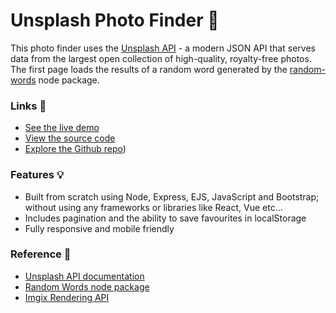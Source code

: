 # Unsplash Photo Finder 🔎

This photo finder uses the [Unsplash API](https://unsplash.com/documentation) - a modern JSON API that serves data from the largest open collection of high-quality, royalty-free photos. The first page loads the results of a random word generated by the [random-words](https://github.com/punkave/random-words) node package.

### Links 🔗
- [See the live demo](https://express-photo-finder-using-unsplash-api.rolandjlevy.repl.co/) 
- [View the source code](https://replit.com/@RolandJLevy/express-photo-finder-using-unsplash-api) 
- [Explore the Github repo](https://express-photo-finder-using-unsplash-api.rolandjlevy.repl.co/))

### Features 💡
- Built from scratch using Node, Express, EJS, JavaScript and Bootstrap; without using any frameworks or libraries like React, Vue etc...
- Includes pagination and the ability to save favourites in localStorage
- Fully responsive and mobile friendly

### Reference 📖
- [Unsplash API documentation](https://unsplash.com/documentation)
- [Random Words node package](https://github.com/punkave/random-words)
- [Imgix Rendering API](https://docs.imgix.com/apis/url)
